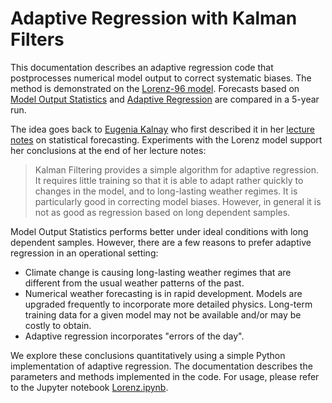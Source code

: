 # Adaptive Regression with Kalman Filters

This documentation describes an adaptive regression code that postprocesses numerical model output to correct systematic biases. The method is demonstrated on the [Lorenz-96 model](code/lorenz-96). Forecasts based on [Model Output Statistics](code/mos) and [Adaptive Regression](code/adaptive-regression) are compared in a 5-year run. 


The idea goes back to [Eugenia Kalnay](https://www2.atmos.umd.edu/~ekalnay/) who first described it in her [lecture notes](https://www2.atmos.umd.edu/~ekalnay/syllabi/AOSC630/METO630ClassNotes9MOS-KF.pdf) on statistical forecasting. Experiments with the Lorenz model support her conclusions at the end of her lecture notes: 

> Kalman Filtering provides a simple algorithm for adaptive regression. It requires little training so that it is able to adapt rather quickly to changes in the model, and to long-lasting weather regimes. It is particularly good in correcting model biases. However, in general it is not as good as regression based on long dependent samples.

Model Output Statistics performs better under ideal conditions with long dependent samples. However, there are a few reasons to prefer adaptive regression in an operational setting:
- Climate change is causing long-lasting weather regimes that are different from the usual weather patterns of the past.
- Numerical weather forecasting is in rapid development. Models are upgraded frequently to incorporate more detailed physics. Long-term training data for a given model may not be available and/or may be costly to obtain.
- Adaptive regression incorporates "errors of the day".

We explore these conclusions quantitatively using a simple Python implementation of adaptive regression. The documentation describes the parameters and methods implemented in the code. For usage, please refer to the Jupyter notebook [Lorenz.ipynb](https://github.com/anilzen/adaptive_regression/blob/main/code/Lorenz.ipynb).